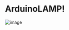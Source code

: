 # ArduinoLAMP!

![image](https://user-images.githubusercontent.com/122833076/232079687-3f088ad3-b265-4c7e-a7a5-fd45ff8bd8fc.png)

